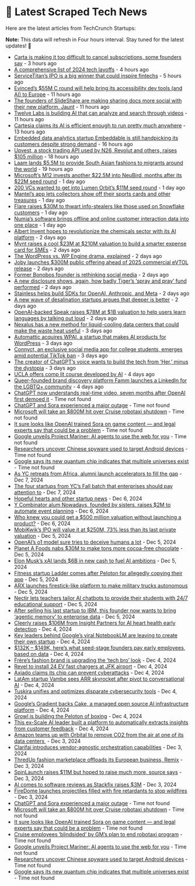 
# 📰 Latest Scraped Tech News

Here are the latest articles from TechCrunch Startups:

**Note:** This data will refresh in Four hours interval. Stay tuned for the latest updates! 🔄
- [Carta is making it too difficult to cancel subscriptions, some founders say](https://techcrunch.com/2024/12/12/carta-is-making-it-too-difficult-to-cancel-subscriptions-some-founders-say/) - 3 hours ago
- [A comprehensive list of 2024 tech layoffs](https://techcrunch.com/2024/12/12/tech-layoffs-2024-list/) - 4 hours ago
- [ServiceTitan’s IPO is a big winner that could inspire fintechs](https://techcrunch.com/2024/12/12/servicetitans-ipo-is-a-big-winner-that-could-inspire-fintechs/) - 5 hours ago
- [Evinced’s $55M C round will help bring its accessibility dev tools (and AI) to Europe](https://techcrunch.com/2024/12/12/evinceds-55m-c-round-will-help-bring-its-accessibility-dev-tools-and-ai-to-europe/) - 11 hours ago
- [The founders of SlideShare are making sharing docs more social with their new platform, Jaunt](https://techcrunch.com/2024/12/12/the-founders-of-slideshare-are-making-sharing-docs-more-social-with-their-new-platform-jauntthe-founders-of-slideshare-are-making-sharing-docs-more-social-with-their-new-platform-jaunt/) - 11 hours ago
- [Twelve Labs is building AI that can analyze and search through videos](https://techcrunch.com/2024/12/12/twelve-labs-is-building-ai-that-can-analyze-and-search-through-videos/) - 11 hours ago
- [Cartesia claims its AI is efficient enough to run pretty much anywhere](https://techcrunch.com/2024/12/12/cartesia-claims-its-ai-is-efficient-enough-to-run-pretty-much-anywhere/) - 13 hours ago
- [Embedded data analytics startup Embeddable is still handpicking its customers despite strong demand](https://techcrunch.com/2024/12/12/embedded-data-analytics-startup-embeddable-is-still-handpicking-its-customers-despite-strong-demand/) - 16 hours ago
- [Upvest, a stock trading API used by N26, Revolut and others, raises $105 million](https://techcrunch.com/2024/12/11/upvest-a-stock-trading-api-used-by-n26-revolut-and-others-raises-105-million/) - 18 hours ago
- [Laam lands $5.5M to provide South Asian fashions to migrants around the world](https://techcrunch.com/2024/12/11/laam-lands-5-5m-to-provide-south-asian-fashions-to-migrants-around-the-world/) - 19 hours ago
- [Microsoft’s M12 invests another $22.5M into NeuBird, months after its $22M seed round](https://techcrunch.com/2024/12/11/microsofts-m12-invests-another-22-5m-into-nuebird-months-after-its-22m-seed-round/) - 1 day ago
- [200 VCs wanted to get into Lumen Orbit’s $11M seed round](https://techcrunch.com/2024/12/11/200-vcs-wanted-to-get-into-lumen-orbits-11m-seed-round/) - 1 day ago
- [Mantel’s app lets collectors show off their sports cards and other treasures](https://techcrunch.com/2024/12/11/mantels-app-launches-for-collectors-to-show-off-their-sports-cards-and-other-treasuresmantels-app-launches-for-collectors-to-show-off-their-sports-cards-and-other-treasures/) - 1 day ago
- [Flare raises $30M to thwart info-stealers like those used on Snowflake customers](https://techcrunch.com/2024/12/11/flare-raises-30m-to-thwart-info-stealers-like-those-used-on-snowflake-customers/) - 1 day ago
- [Numia’s software brings offline and online customer interaction data into one place](https://techcrunch.com/2024/12/11/numias-software-brings-offline-and-online-customer-interaction-data-into-one-place/) - 1 day ago
- [Albert Invent hopes to revolutionize the chemicals sector with its AI platform](https://techcrunch.com/2024/12/11/albert-invent-hopes-to-revolutionize-the-chemicals-sector-with-its-ai-platform/) - 2 days ago
- [Mynt raises a cool $23M at $210M valuation to build a smarter expense card for SMEs](https://techcrunch.com/2024/12/11/mynt-raises-a-cool-23m-on-a-210m-valuation-to-build-a-smarter-expense-card-for-smes/) - 2 days ago
- [The WordPress vs. WP Engine drama, explained](https://techcrunch.com/2024/12/10/wordpress-vs-wp-engine-drama-explained/) - 2 days ago
- [Joby launches $300M public offering ahead of 2025 commercial eVTOL release](https://techcrunch.com/2024/12/10/joby-launches-200m-public-offering-ahead-of-2025-commercial-evtol-release/) - 2 days ago
- [Former Bonobos founder is rethinking social media](https://techcrunch.com/podcast/former-bonobos-founder-is-rethinking-social-media/) - 2 days ago
- [A new disclosure shows, again, how badly Tiger’s ‘spray and pray’ fund performed](https://techcrunch.com/2024/12/10/a-new-disclosure-shows-again-how-badly-tigers-pray-and-spray-fund-performed/) - 2 days ago
- [Stainless helps build SDKs for OpenAI, Anthropic, and Meta](https://techcrunch.com/2024/12/10/stainless-helps-build-sdks-for-openai-anthropic-and-meta/) - 2 days ago
- [A new wave of desalination startups argues that deeper is better](https://techcrunch.com/2024/12/10/a-new-wave-of-desalination-startups-argues-that-deeper-is-better/) - 2 days ago
- [OpenAI-backed Speak raises $78M at $1B valuation to help users learn languages by talking out loud](https://techcrunch.com/2024/12/10/openai-backed-speak-raises-78m-at-1b-valuation-to-help-users-learn-languages-by-talking-out-loud/) - 2 days ago
- [Nexalus has a new method for liquid-cooling data centers that could make the waste heat useful](https://techcrunch.com/2024/12/10/nexalus-has-a-new-method-for-liquid-cooling-data-centers-that-could-make-the-waste-heat-useful/) - 3 days ago
- [Automattic acquires WPAI, a startup that makes AI products for WordPress](https://techcrunch.com/2024/12/09/automattic-acquires-wpai-a-startup-that-creates-ai-solutions-for-wordpress/) - 3 days ago
- [Connyct, an exclusive social media app for college students, emerges amid potential TikTok ban](https://techcrunch.com/2024/12/09/connyct-an-exclusive-social-media-app-for-college-students-emerges-amid-potential-tiktok-ban/) - 3 days ago
- [The creator of ChatGPT’s voice wants to build the tech from ‘Her,’ minus the dystopia](https://techcrunch.com/2024/12/09/the-creator-of-chatgpts-voice-wants-to-build-the-tech-from-her-minus-the-dystopia/) - 3 days ago
- [UCLA offers comp lit course developed by AI](https://techcrunch.com/2024/12/08/ucla-offers-comp-lit-course-developed-by-ai/) - 4 days ago
- [Queer-founded brand discovery platform Famm launches a LinkedIn for the LGBTQ+ community](https://techcrunch.com/2024/12/08/queer-founded-brand-discovery-platform-famm-launches-a-linkedin-for-lgbtq-community/) - 4 days ago
- [ChatGPT now understands real-time video, seven months after OpenAI first demoed it](https://techcrunch.com/2024/12/12/chatgpt-now-understands-real-time-video-seven-months-after-openai-first-demoed-it/) - Time not found
- [ChatGPT and Sora experienced a major outage](https://techcrunch.com/2024/12/11/chatgpt-and-sora-are-down/) - Time not found
- [Microsoft will take an $800M hit over Cruise robotaxi shutdown](https://techcrunch.com/2024/12/11/microsoft-will-take-an-800m-hit-over-cruise-robotaxi-shutdown/) - Time not found
- [It sure looks like OpenAI trained Sora on game content — and legal experts say that could be a problem](https://techcrunch.com/2024/12/11/it-sure-looks-like-openai-trained-sora-on-game-content-and-legal-experts-say-that-could-be-a-problem/) - Time not found
- [Google unveils Project Mariner: AI agents to use the web for you](https://techcrunch.com/2024/12/11/google-unveils-project-mariner-ai-agents-to-use-the-web-for-you/) - Time not found
- [Researchers uncover Chinese spyware used to target Android devices](https://techcrunch.com/2024/12/11/researchers-uncover-chinese-spyware-used-to-target-android-devices/) - Time not found
- [Google says its new quantum chip indicates that multiple universes exist](https://techcrunch.com/2024/12/10/google-says-its-new-quantum-chip-indicates-that-multiple-universes-exist/) - Time not found
- [As YC retreats from Africa, alumni launch accelerators to fill the gap](https://techcrunch.com/2024/12/07/as-yc-retreats-from-africa-alumni-launch-accelerators-to-fill-the-gap/) - Dec 7, 2024
- [The four startups from YC’s Fall batch that enterprises should pay attention to](https://techcrunch.com/2024/12/07/the-four-startups-from-ycs-fall-batch-that-enterprises-should-pay-attention-to/) - Dec 7, 2024
- [Hopeful hearts and other startup news](https://techcrunch.com/2024/12/06/hopeful-hearts-and-other-startup-news/) - Dec 6, 2024
- [Y Combinator alum Nowadays, founded by sisters, raises $2M to automate event planning](https://techcrunch.com/2024/12/06/y-combinator-alum-nowadays-founded-by-sisters-raises-2m-to-automate-event-planning/) - Dec 6, 2024
- [Who knew you could get a $500 million valuation without launching a product?](https://techcrunch.com/podcast/who-knew-you-could-get-a-500-million-valuation-without-launching-a-product/) - Dec 6, 2024
- [MobiKwik’s IPO will value it at $250M, 73% less than its last private valuation](https://techcrunch.com/2024/12/05/mobikwik-slashes-valuation-by-73-in-india-ipo/) - Dec 5, 2024
- [OpenAI’s o1 model sure tries to deceive humans a lot](https://techcrunch.com/2024/12/05/openais-o1-model-sure-tries-to-deceive-humans-a-lot/) - Dec 5, 2024
- [Planet A Foods nabs $30M to make tons more cocoa-free chocolate](https://techcrunch.com/2024/12/05/planet-a-foods-nabs-30m-to-make-tons-more-cocoa-free-chocolate/) - Dec 5, 2024
- [Elon Musk’s xAI lands $6B in new cash to fuel AI ambitions](https://techcrunch.com/2024/12/05/elon-musks-xai-lands-billions-in-new-cash-to-fuel-ai-ambitions/) - Dec 5, 2024
- [Fitness startup Ladder comes after Peloton for allegedly copying their app](https://techcrunch.com/2024/12/05/fitness-startup-ladder-comes-after-peloton-for-allegedly-copying-their-app/) - Dec 5, 2024
- [ARX launches firestick-like platform to make military trucks autonomous](https://techcrunch.com/2024/12/05/arx-launches-firestick-like-platform-to-make-military-trucks-autonomous/) - Dec 5, 2024
- [Nectir lets teachers tailor AI chatbots to provide their students with 24/7 educational support](https://techcrunch.com/2024/12/05/nectir-lets-teachers-tailor-ai-chatbots-to-provide-their-students-with-247-educational-support/) - Dec 5, 2024
- [After selling his last startup to IBM, this founder now wants to bring ‘agentic memory’ to enterprise data](https://techcrunch.com/2024/12/05/after-selling-his-startup-to-ibm-this-founder-wants-to-bring-agentic-memory-to-enterprises/) - Dec 5, 2024
- [Cleerly raises $106M from Insight Partners for AI heart health early detection](https://techcrunch.com/2024/12/04/cleerly-raises-106m-from-insight-partners-for-ai-heart-health-early-detection/) - Dec 4, 2024
- [Key leaders behind Google’s viral NotebookLM are leaving to create their own startup](https://techcrunch.com/2024/12/04/key-leaders-behind-googles-viral-notebooklm-are-leaving-to-create-their-own-startup/) - Dec 4, 2024
- [$132K – $149K, here’s what seed-stage founders pay early employees, based on data](https://techcrunch.com/2024/12/04/132k-149k-heres-what-seed-stage-founders-pay-early-employees-based-on-data/) - Dec 4, 2024
- [Frère’s fashion brand is upgrading the ‘tech bro’ look](https://techcrunch.com/2024/12/04/freres-fashion-brand-is-upgrading-the-tech-bro-look/) - Dec 4, 2024
- [Revel to install 24 EV fast chargers at JFK airport](https://techcrunch.com/2024/12/04/revel-to-install-24-fast-ev-chargers-at-jfk-airport/) - Dec 4, 2024
- [Axiado claims its chip can prevent cyberattacks](https://techcrunch.com/2024/12/04/axiado-claims-its-chip-can-prevent-cyberattacks/) - Dec 4, 2024
- [LatAm startup Vambe sees ARR skyrocket after pivot to conversational AI](https://techcrunch.com/2024/12/04/latam-startup-vambe-sees-arr-skyrocket-after-pivot-to-conversational-ai/) - Dec 4, 2024
- [Tuskira unifies and optimizes disparate cybersecurity tools](https://techcrunch.com/2024/12/04/tuskira-aims-to-unify-and-optimize-disparate-cybersecurity-tools/) - Dec 4, 2024
- [Google’s Gradient backs Cake, a managed open source AI infrastructure platform](https://techcrunch.com/2024/12/04/googles-gradient-backs-cake-a-managed-open-source-ai-infrastructure-platform/) - Dec 4, 2024
- [Growl is building the Peloton of boxing](https://techcrunch.com/2024/12/04/growl-is-building-the-peloton-of-boxing/) - Dec 4, 2024
- [This ex-Scale AI leader built a platform to automatically extracts insights from customer feedback](https://techcrunch.com/2024/12/04/enterpret-automatically-extracts-insights-from-customer-feedback/) - Dec 4, 2024
- [Amazon teams up with Orbital to remove CO2 from the air at one of its data centers ](https://techcrunch.com/2024/12/03/amazon-teams-up-with-orbital-to-remove-co2-from-the-air-at-one-of-its-datacenters/) - Dec 3, 2024
- [Clarifai introduces vendor-agnostic orchestration capabilities](https://techcrunch.com/2024/12/03/clarifai-introduces-vendor-agnostic-orchestration-capabilities/) - Dec 3, 2024
- [ThredUp fashion marketplace offloads its European business, Remix](https://techcrunch.com/2024/12/03/thredup-fashion-marketplace-offloads-its-european-business-remix/) - Dec 3, 2024
- [SpinLaunch raises $11M but hoped to raise much more, source says](https://techcrunch.com/2024/12/03/once-buzzy-space-startup-spinlaunch-raises-11m-but-hoped-to-raise-more-sources-say/) - Dec 3, 2024
- [AI comes to software reviews as Stackfix raises $3M](https://techcrunch.com/2024/12/03/ai-comes-to-software-reviews-as-stackfix-raises-3m/) - Dec 3, 2024
- [FireDome launches projectiles filled with fire retardants to stop wildfires](https://techcrunch.com/2024/12/03/firedome-launches-projectiles-filled-with-fire-retardants-to-stop-wildfires/) - Dec 3, 2024
- [ChatGPT and Sora experienced a major outage](https://techcrunch.com/2024/12/11/chatgpt-and-sora-are-down/) - Time not found
- [Microsoft will take an $800M hit over Cruise robotaxi shutdown](https://techcrunch.com/2024/12/11/microsoft-will-take-an-800m-hit-over-cruise-robotaxi-shutdown/) - Time not found
- [It sure looks like OpenAI trained Sora on game content — and legal experts say that could be a problem](https://techcrunch.com/2024/12/11/it-sure-looks-like-openai-trained-sora-on-game-content-and-legal-experts-say-that-could-be-a-problem/) - Time not found
- [Cruise employees ‘blindsided’ by GM’s plan to end robotaxi program](https://techcrunch.com/2024/12/11/cruise-employees-blindsided-by-gms-plan-to-end-robotaxi-program/) - Time not found
- [Google unveils Project Mariner: AI agents to use the web for you](https://techcrunch.com/2024/12/11/google-unveils-project-mariner-ai-agents-to-use-the-web-for-you/) - Time not found
- [Researchers uncover Chinese spyware used to target Android devices](https://techcrunch.com/2024/12/11/researchers-uncover-chinese-spyware-used-to-target-android-devices/) - Time not found
- [Google says its new quantum chip indicates that multiple universes exist](https://techcrunch.com/2024/12/10/google-says-its-new-quantum-chip-indicates-that-multiple-universes-exist/) - Time not found